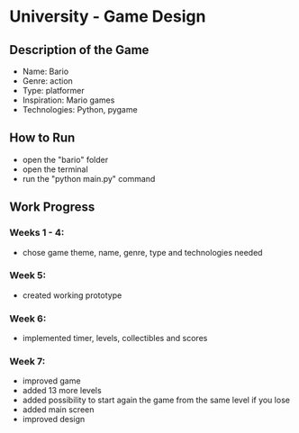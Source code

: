 # University - Game Design

## Description of the Game

- Name: Bario
- Genre: action
- Type: platformer
- Inspiration: Mario games
- Technologies: Python, pygame



## How to Run

- open the "bario" folder
- open the terminal
- run the "python main.py" command



## Work Progress


### Weeks 1 - 4:

- chose game theme, name, genre, type and technologies needed


### Week 5:

- created working prototype


### Week 6:

- implemented timer, levels, collectibles and scores


### Week 7:

- improved game
- added 13 more levels
- added possibility to start again the game from the same level if you lose
- added main screen
- improved design